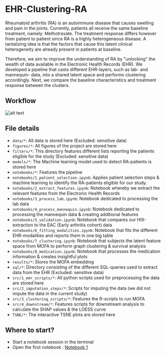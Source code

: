 # EHR-Clustering-RA
Rheumatoid arthritis (RA) is an autoimmune disease that causes swelling and pain in the joints. Currently, patients all receive the same baseline treatment, namely: Methotrexate. The treatment response differs however from patient to patient since RA is a highly heterogeneous disease.  A tantalizing idea is that the factors that cause this latent clinical heterogeneity are already present in patients at baseline.

Therefore, we aim to improve the understanding of RA by "unlocking" the wealth of data available in the Electronic Health Records (EHR). We developed a pipeline that casts different EHR-layers, such as lab- and mannequin- data, into a shared latent space and performs clustering accordingly. Next, we compare the baseline characteristics and treatment response between the clusters.

## Workflow
![alt text](https://github.com/levrex/EHR-Clustering-RA/blob/master/figures/md/fig2_workflow.png)

## File details
* `data/*`: All data is stored here (Excluded: sensitive data)
* `figures/*`: All figures of the project are stored here
* `filters/*`: This directory features different lists reporting the patients eligible for the study (Excluded: sensitive data)
* `models/*`: The Machine learning model used to detect RA-patients is stored here
* `notebooks/*`: Features the pipeline
* `notebooks/1_patient_selection.ipynb`: Applies patient selection steps & machine learning to identify the RA-patients eligible for our study.
* `notebooks/2_extract_features.ipynb`: Notebook whereby we extract the relevant features from the Electronic Health Records 
* `notebooks/3_process_lab.ipynb`: Notebook dedicated to processing the lab data
* `notebooks/4_process_mannequin.ipynb`: Notebook dedicated to processing the mannequin data & creating additional features
* `notebooks/5_validation.ipynb`: Notebook that compares our HIX-extraction to the EAC (Early arthritis cohort) data
* `notebooks/6_fitting_modalities.ipynb`: Notebook that fits the different EHR-modalities and reports them in one big table
* `notebooks/7_clustering.ipynb`: Notebook that subjects the latent feature space from MOFA to perform graph clustering & survival analysis
* `notebooks/8_medication.ipynb`: Notebook that processes the medication information & creates insightful plots
* `results/*`: Stores the MOFA embedding
* `sql/*`: Directory consisting of the different SQL-queries used to extract data from the EHR (Excluded: sensitive data)
* `src/1_emr_scripts/*`: All python scripts used for preprocessing the data are stored here 
* `src/2_imputation_steps/*`: Scripts for imputing the data (we did not impute the data in the current study)
* `src/3_clustering_scripts/*`: Features the R-scripts to run MOFA
* `src/4_downstream/*`: Features scripts for downstream analysis to calculate the SHAP values & the LOESS curve
* `TSNE/*`: The interactive TSNE plots are stored here

## Where to start?
- Start a notebook session in the terminal 
- Open the first notebook : 
[Notebook 1](notebooks/1_patient_selection.ipynb)
